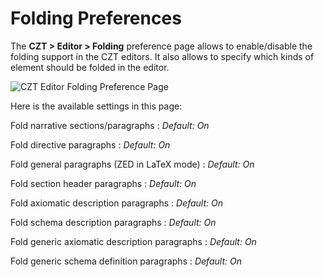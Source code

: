 # Folding Preferences

The **CZT > Editor > Folding** preference page allows to enable/disable the folding support in the
CZT editors.  It also allows to specify which kinds of element should be folded in the editor.

![CZT Editor Folding Preference Page](../../../images/pref_folding.png)

Here is the available settings in this page:

Fold narrative sections/paragraphs
:   _Default: On_

Fold directive paragraphs
:   _Default: On_

Fold general paragraphs (ZED in LaTeX mode)
:   _Default: On_

Fold section header paragraphs
:   _Default: On_

Fold axiomatic description paragraphs
:   _Default: On_

Fold schema description paragraphs
:   _Default: On_

Fold generic axiomatic description paragraphs
:   _Default: On_

Fold generic schema definition paragraphs
:   _Default: On_
